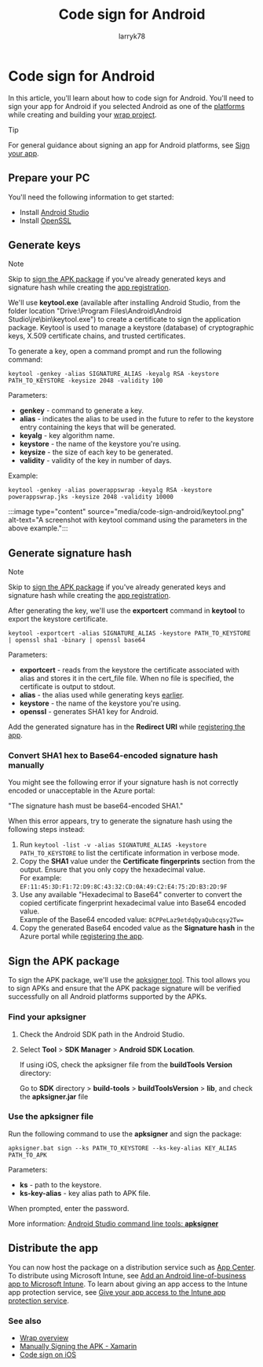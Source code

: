 ﻿---
title: Code sign for Android
description: Learn about how to code sign for Android for Power Apps wrap.
author: larryk78
ms.topic: article
ms.custom: canvas
ms.reviewer: tapanm
ms.date: 06/06/2022
ms.subservice: canvas-maker
ms.author: lknibb
search.audienceType: 
  - maker
search.app: 
  - PowerApps
contributors:
  - tapanm-msft
  - larryk78
---

# Code sign for Android 

In this article, you'll learn about how to code sign for Android. You'll need to sign your app for Android if you selected Android as one of the [platforms](overview.md#app-platforms) while creating and building your [wrap project](how-to.md#create-a-wrap-project).

> [!TIP]
> For general guidance about signing an app for Android platforms, see [Sign your app](https://developer.android.com/studio/publish/app-signing).

## Prepare your PC

You'll need the following information to get started:

- Install [Android Studio](https://developer.android.com/studio)
- Install [OpenSSL](https://www.openssl.org/)

## Generate keys

> [!NOTE]
> Skip to [sign the APK package](#sign-the-apk-package) if you've already generated keys and signature hash while creating the [app registration](how-to.md#app-registration).

We'll use **keytool.exe** (available after installing Android Studio, from the folder location "Drive:\Program Files\Android\Android Studio\jre\bin\keytool.exe") to create a certificate to sign the application package. Keytool is used to manage a keystore (database) of cryptographic keys, X.509 certificate chains, and trusted certificates.

To generate a key, open a command prompt and run the following command:

`keytool -genkey -alias SIGNATURE_ALIAS -keyalg RSA -keystore PATH_TO_KEYSTORE -keysize 2048 -validity 100`


Parameters:

- **genkey** - command to generate a key.
- **alias** - indicates the alias to be used in the future to refer to the keystore entry containing the keys that will be generated.
- **keyalg** - key algorithm name.
- **keystore** - the name of the keystore you're using.
- **keysize** - the size of each key to be generated.
- **validity** - validity of the key in number of days.

Example:

`keytool -genkey -alias powerappswrap -keyalg RSA -keystore powerappswrap.jks -keysize 2048 -validity 10000`

:::image type="content" source="media/code-sign-android/keytool.png" alt-text="A screenshot with keytool command using the parameters in the above example.":::

## Generate signature hash

> [!NOTE]
> Skip to [sign the APK package](#sign-the-apk-package) if you've already generated keys and signature hash while creating the [app registration](how-to.md#app-registration).

After generating the key, we'll use the **exportcert** command in **keytool** to export the keystore certificate.

`keytool -exportcert -alias SIGNATURE_ALIAS -keystore PATH_TO_KEYSTORE | openssl sha1 -binary | openssl base64`

Parameters:

- **exportcert** - reads from the keystore the certificate associated with alias and stores it in the cert_file file. When no file is specified, the certificate is output to stdout.
- **alias** - the alias used while generating keys [earlier](#generate-keys).
- **keystore** - the name of the keystore you're using.
- **openssl** - generates SHA1 key for Android.

Add the generated signature has in the **Redirect URI** while [registering the app](how-to.md#app-registration).

### Convert SHA1 hex to Base64-encoded signature hash manually

You might see the following error if your signature hash is not correctly encoded or unacceptable in the Azure portal:

"The signature hash must be base64-encoded SHA1."

When this error appears, try to generate the signature hash using the following steps instead:

1. Run `keytool -list -v -alias SIGNATURE_ALIAS -keystore PATH_TO_KEYSTORE` to list the certificate information in verbose mode.
1. Copy the **SHA1** value under the **Certificate fingerprints** section from the output. Ensure that you only copy the hexadecimal value.
    <br> For example: `EF:11:45:3D:F1:72:D9:8C:43:32:CD:0A:49:C2:E4:75:2D:B3:2D:9F`
1. Use any available "Hexadecimal to Base64" converter to convert the copied certificate fingerprint hexadecimal value into Base64 encoded value.
    <br> Example of the Base64 encoded value: `8CPPeLaz9etdqQyaQubcqsy2Tw=`
1. Copy the generated Base64 encoded value as the **Signature hash** in the Azure portal while [registering the app](how-to.md#app-registration).

## Sign the APK package

To sign the APK package, we'll use the [apksigner tool](https://developer.android.com/studio/command-line/apksigner). This tool allows you to sign APKs and ensure that the APK package signature will be verified successfully on all Android platforms supported by the APKs.

### Find your apksigner

1. Check the Android SDK path in the Android Studio.
1. Select **Tool** > **SDK Manager** > **Android SDK Location**.

    If using iOS, check the apksigner file from the **buildTools Version** directory:

    Go to **SDK** directory > **build-tools** > **buildToolsVersion** > **lib**, and check the **apksigner.jar** file 

### Use the apksigner file

Run the following command to use the **apksigner** and sign the package:

`apksigner.bat sign --ks PATH_TO_KEYSTORE --ks-key-alias KEY_ALIAS PATH_TO_APK`

Parameters:

- **ks** - path to the keystore.
- **ks-key-alias** - key alias path to APK file.

When prompted, enter the password.

More information: [Android Studio command line tools: **apksigner**](https://developer.android.com/studio/command-line/apksigner)

## Distribute the app

You can now host the package on a distribution service such as [App Center](how-to.md#test-and-distribute-mobile-app-package). To distribute using Microsoft Intune, see [Add an Android line-of-business app to Microsoft Intune](/mem/intune/apps/lob-apps-android). To learn about giving an app access to the Intune app protection service, see [Give your app access to the Intune app protection service](/mem/intune/developer/app-sdk-get-started#give-your-app-access-to-the-intune-app-protection-service-optional).

### See also

- [Wrap overview](overview.md)
- [Manually Signing the APK - Xamarin](/xamarin/android/deploy-test/signing/manually-signing-the-apk)
- [Code sign on iOS](code-sign-ios.md)
